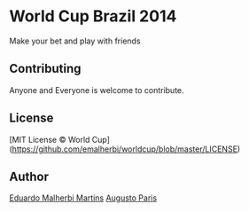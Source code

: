 World Cup Brazil 2014
=====================

Make your bet and play with friends

## Contributing

Anyone and Everyone is welcome to contribute.

## License

[MIT License © World Cup] (https://github.com/emalherbi/worldcup/blob/master/LICENSE)

## Author

[Eduardo Malherbi Martins](http://emalherbi.com)
[Augusto Paris](https://github.com/augustoparis)